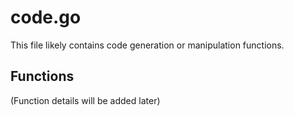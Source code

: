 # code.go

This file likely contains code generation or manipulation functions.

## Functions

(Function details will be added later)